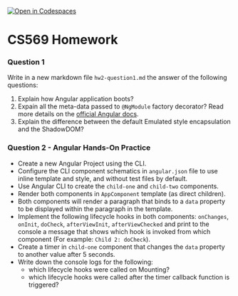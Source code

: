 [![Open in Codespaces](https://classroom.github.com/assets/launch-codespace-9f69c29eadd1a2efcce9672406de9a39573de1bdf5953fef360cfc2c3f7d7205.svg)](https://classroom.github.com/open-in-codespaces?assignment_repo_id=9159453)
# CS569 Homework
### Question 1
Write in a new markdown file `hw2-question1.md` the answer of the following questions:
1. Explain how Angular application boots?
2. Expain all the meta-data passed to `@NgModule` factory decorator? Read more details on the [official Angular docs](https://angular.io/api/core/NgModule).
3. Explain the difference between the default Emulated style encapsulation and the ShadowDOM?

### Question 2 - Angular Hands-On Practice
* Create a new Angular Project using the CLI.
* Configure the CLI component schematics in `angular.json` file to use inline template and style, and without test files by default.
* Use Angular CLI to create the `child-one` and `child-two` components. 
* Render both components in `AppComponent` template (as direct children). 
* Both components will render a paragraph that binds to a `data` property to be displayed within the paragraph in the template. 
* Implement the following lifecycle hooks in both components: `onChanges`, `onInit`, `doCheck`, `afterViewInit`, `afterViewChecked` and print to the console a message that shows which hook is invoked from which component (For example: `Child 2: doCheck`).
* Create a timer in `child-one` component that changes the `data` property to another value after 5 seconds.
* Write down the console logs for the following: 
    * which lifecycle hooks were called on Mounting?
    * which lifecycle hooks were called after the timer callback function is triggered?
